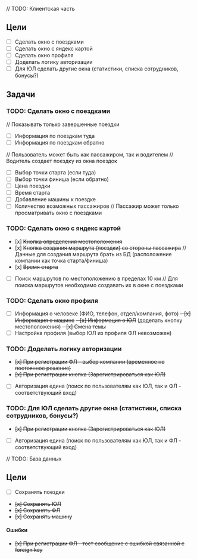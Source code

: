 // TODO: Клиентская часть

## Цели
- [ ] Сделать окно с поездками
- [ ] Сделать окно с яндекс картой
- [ ] Сделать окно профиля
- [ ] Доделать логику авторизации
- [ ] Для ЮЛ сделать другие окна (статистики, списка сотрудников, бонусы?)

## Задачи

### TODO: Сделать окно с поездками
// Показывать только завершенные поездки
- [ ] Информация по поездкам туда
- [ ] Информация по поездкам обратно

// Пользователь может быть как пассажиром, так и водителем
// Водитель создает поездку из окна поездок
- [ ] Выбор точки старта (если туда)
- [ ] Выбор точки финиша (если обратно)
- [ ] Цена поездки
- [ ] Время старта
- [ ] Добавление машины к поездке
- [ ] Количество возможных пассажиров
  // Пассажир может только просматривать окно с поездками

### TODO: Сделать окно с яндекс картой
- [х] ~~Кнопка определения местоположения~~
- [х] ~~Кнопка создания маршрута (поездки) со стороны пассажира~~
  // Данные для создания маршрута брать из БД (расположение компании как точка старта/финиша)
- [х] ~~Время старта~~
- [ ] Поиск маршрутов по местоположению в пределах 10 км
// Для поиска маршрутов необходимо создавать их в окне с поездками

### TODO: Сделать окно профиля
- [ ] Информация о человеке (ФИО, телефон, отдел/компания, фото)
~~- [х] Информация о машине~~
~~- [х] Информация о ЮЛ~~ (доделать кнопку местоположения)
~~- [х] Смена темы~~
- [ ] Настройка профиля (выбор ЮЛ из профиля ФЛ невозможен)

### TODO: Доделать логику авторизации
- ~~[х] При регистрации ФЛ - выбор компании (временное но постоянное решение)~~
- ~~[x] При регистрации кнопка (Зарегистрироваться как ЮЛ)~~
- [ ] Авторизация едина (поиск по пользователям как ЮЛ, так и ФЛ - соответствующий вход)

### TODO: Для ЮЛ сделать другие окна (статистики, списка сотрудников, бонусы?)
- ~~[x] При регистрации кнопка (Зарегистрироваться как ЮЛ)~~
- [ ] Авторизация едина (поиск по пользователям как ЮЛ, так и ФЛ - соответствующий вход)



// TODO: База данных

## Цели
- [ ] Сохранять поездки
- ~~[x] Сохранять ЮЛ~~
- ~~[х] Сохранять ФЛ~~
- ~~[х] Сохранять машину~~
    
#### Ошибки
- ~~[х] При регистрации ФЛ - тост сообщение с ошибкой связанной с foreign key~~